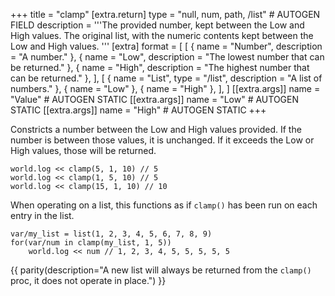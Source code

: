 +++
title = "clamp"
[extra.return]
type = "null, num, path, /list" # AUTOGEN FIELD
description = '''The provided number, kept between the Low and High values.
The original list, with the numeric contents kept between the Low and High values.
'''
[extra]
format = [
  [
    { name = "Number", description = "A number." },
    { name = "Low", description = "The lowest number that can be returned." },
    { name = "High", description = "The highest number that can be returned." },
  ],
  [
    { name = "List", type = "/list", description = "A list of numbers." },
    { name = "Low" },
    { name = "High" },
  ],
]
[[extra.args]]
name = "Value" # AUTOGEN STATIC
[[extra.args]]
name = "Low" # AUTOGEN STATIC
[[extra.args]]
name = "High" # AUTOGEN STATIC
+++

Constricts a number between the Low and High values provided. If the number is between those values, it is unchanged. If it exceeds the Low or High values, those will be returned.

```dm
world.log << clamp(5, 1, 10) // 5
world.log << clamp(1, 5, 10) // 5
world.log << clamp(15, 1, 10) // 10
```

When operating on a list, this functions as if `clamp()` has been run on each entry in the list.

```dm
var/my_list = list(1, 2, 3, 4, 5, 6, 7, 8, 9)
for(var/num in clamp(my_list, 1, 5))
    world.log << num // 1, 2, 3, 4, 5, 5, 5, 5, 5
```

{{ parity(description="A new list will always be returned from the `clamp()` proc, it does not operate in place.") }}
